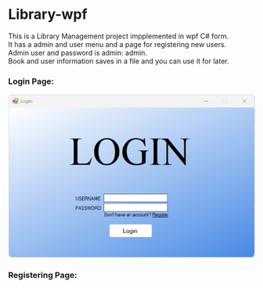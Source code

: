 # Library-wpf
This is a Library Management project impplemented in wpf C# form.\
It has a admin and user menu and a page for registering new users.\
Admin user and password is admin: admin.\
Book and user information saves in a file and you can use it for later.
<h3>Login Page:</h3>
<p align="center">
  <img src="https://github.com/TheBigBaldHead/Library-wpf/blob/main/pictures/login.png" title="Login Page">
</p>
<h3>
  Registering Page:</h3>

